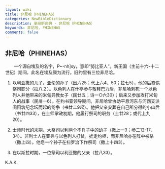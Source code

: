 ```yaml
---
layout: wiki
title: 非尼哈（PHINEHAS）
categories: NewBibleDictionary
description: 圣经新词典 - 非尼哈（PHINEHAS）
keywords: 非尼哈, PHINEHAS
comments: false
---
```


## 非尼哈（PHINEHAS）

　　一个源自埃及的名字，P~-nh]sy，意即“努比亚人”。新王国（主前十六-十二世纪）期间，此名在埃及颇为流行。旧约里有三位非尼哈。

1. 以利亚撒的儿子，亚伦的孙子（出六25；代上六4、50；拉七5），他的后裔供祭司职分（拉八２）。以色列人在什亭参与敬拜巴力后，非尼哈刺死一个以色列人并他带来的米甸异教女子（民廿五；诗一○六30）；后来又参加攻打米甸人的战事（民卅一6）。在约书亚领导期间，非尼哈曾协助平息河东与河西支派间因筑纪念坛而起的纷争（书廿二9起）。他把父亲安葬在自己所分得的小山后（书廿四33），在士师掌政初期，他履行祭司的职务（士廿28；或代上九20）。

2. 士师时代的末期，大祭司以利两个不肖子中的幼子（撒上一3；参二12-17、34）。非利士人在亚弗与以色列人打仗，掳走约柜，而非尼哈亦在阵中被杀（撒上四）。他皂一个孙子在扫罗治下作祭司（撒上十四3）。

3. 在以斯拉时期，一位祭司以利亚撒的父亲（拉八33）。

K.A.K.








